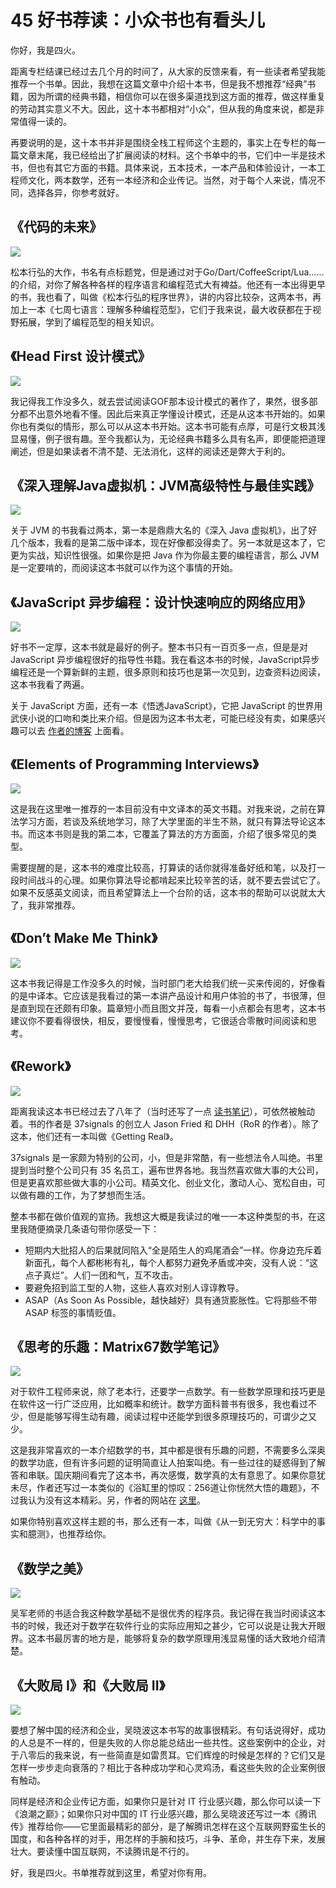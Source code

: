 
# 45 好书荐读：小众书也有看头儿

你好，我是四火。

距离专栏结课已经过去几个月的时间了，从大家的反馈来看，有一些读者希望我能推荐一个书单。因此，我想在这篇文章中介绍十本书，但是我不想推荐“经典”书籍，因为所谓的经典书籍，相信你可以在很多渠道找到这方面的推荐，做这样重复的劳动其实意义不大。因此，这十本书都相对“小众”，但从我的角度来说，都是非常值得一读的。

再要说明的是，这十本书并非是围绕全栈工程师这个主题的，事实上在专栏的每一篇文章末尾，我已经给出了扩展阅读的材料。这个书单中的书，它们中一半是技术书，但也有其它方面的书籍。具体来说，五本技术，一本产品和体验设计，一本工程师文化，两本数学，还有一本经济和企业传记。当然，对于每个人来说，情况不同，选择各异，你参考就好。

## 《代码的未来》

![](/front-end/全栈工程师修炼指南/26993bdfe85558e5b58edf02d322fad6.jpg)

松本行弘的大作，书名有点标题党，但是通过对于Go/Dart/CoffeeScript/Lua……的介绍，对你了解各种各样的程序语言和编程范式大有裨益。他还有一本出得更早的书，我也看了，叫做《松本行弘的程序世界》，讲的内容比较杂，这两本书，再加上一本《七周七语言：理解多种编程范型》，它们于我来说，最大收获都在于视野拓展，学到了编程范型的相关知识。

## 《Head First 设计模式》

![](/front-end/全栈工程师修炼指南/d0c88331b1d88ad117d21cd5682bb3ae.png)

我记得我工作没多久，就去尝试阅读GOF那本设计模式的著作了，果然，很多部分都不出意外地看不懂。因此后来真正学懂设计模式，还是从这本书开始的。如果你也有类似的情形，那么可以从这本书开始。这本书可能有点厚，可是行文极其浅显易懂，例子很有趣。至今我都认为，无论经典书籍多么具有名声，即便能把道理阐述，但是如果读者不清不楚、无法消化，这样的阅读还是弊大于利的。

## 《深入理解Java虚拟机：JVM高级特性与最佳实践》

![](/front-end/全栈工程师修炼指南/807ce1a8589c5a521d87ddf77aee93d2.jpeg)

关于 JVM 的书我看过两本，第一本是鼎鼎大名的《深入 Java 虚拟机》，出了好几个版本，我看的是第二版中译本，现在好像都没得卖了。另一本就是这本了，它更为实战，知识性很强。如果你是把 Java 作为你最主要的编程语言，那么 JVM 是一定要啃的，而阅读这本书就可以作为这个事情的开始。

## 《JavaScript 异步编程：设计快速响应的网络应用》

![](/front-end/全栈工程师修炼指南/b02b8ed00f089a80ae89d51a179fb044.jpg)

好书不一定厚，这本书就是最好的例子。整本书只有一百页多一点，但是是对 JavaScript 异步编程很好的指导性书籍。我在看这本书的时候，JavaScript异步编程还是一个算新鲜的主题，很多原则和技巧也是第一次见到，边查资料边阅读，这本书我看了两遍。

关于 JavaScript 方面，还有一本《悟透JavaScript》，它把 JavaScript 的世界用武侠小说的口吻和类比来介绍。但是因为这本书太老，可能已经没有卖，如果感兴趣可以去 [作者的博客](https://www.cnblogs.com/leadzen/archive/2008/02/25/1073404.html) 上面看。

## 《Elements of Programming Interviews》

![](/front-end/全栈工程师修炼指南/979cce65034b4bdc9c21b2aae2dd243b.jpg)

这是我在这里唯一推荐的一本目前没有中文译本的英文书籍。对我来说，之前在算法学习方面，若谈及系统地学习，除了大学里面的半生不熟，就只有算法导论这本书。而这本书则是我的第二本，它覆盖了算法的方方面面，介绍了很多常见的类型。

需要提醒的是，这本书的难度比较高，打算读的话你就得准备好纸和笔，以及打一段时间战斗的心理。如果你算法导论都啃起来比较辛苦的话，就不要去尝试它了。如果不反感英文阅读，而且希望算法上一个台阶的话，这本书的帮助可以说就太大了，我非常推荐。

## 《Don’t Make Me Think》

![](/front-end/全栈工程师修炼指南/97655ef4c61e9bcda96155d64cb8e029.jpg)

这本书我记得是工作没多久的时候，当时部门老大给我们统一买来传阅的，好像看的是中译本。它应该是我看过的第一本讲产品设计和用户体验的书了，书很薄，但是直到现在还颇有印象。篇章短小而且图文并茂，每看一小点都会有思考，这本书建议你不要看得很快，相反，要慢慢看，慢慢思考，它很适合零散时间阅读和思考。

## 《Rework》

![](/front-end/全栈工程师修炼指南/94e5b02bf790af6001fe2eadd8b09917.jpg)

距离我读这本书已经过去了八年了（当时还写了一点 [读书笔记](https://www.raychase.net/1080)），可依然被触动着。书的作者是 37signals 的创立人 Jason Fried 和 DHH（RoR 的作者）。除了这本，他们还有一本叫做《Getting Real》。

37signals 是一家颇为特别的公司，小，但是非常酷，有一些想法令人叫绝。书里提到当时整个公司只有 35 名员工，遍布世界各地。我当然喜欢做大事的大公司，但是更喜欢那些做大事的小公司。精英文化、创业文化，激动人心、宽松自由，可以做有趣的工作，为了梦想而生活。

整本书都在做价值观的宣扬。我想这大概是我读过的唯一一本这种类型的书，在这里我随便摘录几条语句带你感受一下：

- 短期内大批招人的后果就同陷入“全是陌生人的鸡尾酒会”一样。你身边充斥着新面孔，每个人都彬彬有礼，每个人都努力避免矛盾或冲突，没有人说：“这点子真烂”。人们一团和气，互不攻击。
- 要避免招到监工型的人物，这些人喜欢对别人谆谆教导。
- ASAP（As Soon As Possible，越快越好）具有通货膨胀性。它将那些不带 ASAP 标签的事情贬值。

## 《思考的乐趣：Matrix67数学笔记》

![](/front-end/全栈工程师修炼指南/1a94d5296fa6d438aa1b684e23bf7545.jpg)

对于软件工程师来说，除了老本行，还要学一点数学。有一些数学原理和技巧更是在软件这一行广泛应用，比如概率和统计。数学方面科普书有很多，我也看过不少，但是能够写得生动有趣，阅读过程中还能学到很多原理技巧的，可谓少之又少。

这是我非常喜欢的一本介绍数学的书，其中都是很有乐趣的问题，不需要多么深奥的数学功底，但有许多问题的证明简直让人拍案叫绝。有一些过往的疑惑得到了解答和串联。国庆期间看完了这本书，再次感慨，数学真的太有意思了。如果你意犹未尽，作者还写过一本类似的《浴缸里的惊叹：256道让你恍然大悟的趣题》，不过我认为没有这本精彩。另，作者的网站在 [这里](http://www.matrix67.com/)。

如果你特别喜欢这样主题的书，那么还有一本，叫做《从一到无穷大：科学中的事实和臆测》，也推荐给你。

## 《数学之美》

![](/front-end/全栈工程师修炼指南/689b63f9ddd1ae92d0099e6f20de125f.jpg)

吴军老师的书适合我这种数学基础不是很优秀的程序员。我记得在我当时阅读这本书的时候，我还对于数学在软件行业的实际应用知之甚少，它可以说是让我大开眼界。这本书最厉害的地方是，能够将复杂的数学原理用浅显易懂的话大致地介绍清楚。

## 《大败局 I》和《大败局 II》

![](/front-end/全栈工程师修炼指南/c2720fff8a3d8d58514125b696d83ab4.jpg)

要想了解中国的经济和企业，吴晓波这本书写的故事很精彩。有句话说得好，成功的人总是不一样的，但是失败的人你总能总结出一些共性。这些案例中的企业，对于八零后的我来说，有一些简直是如雷贯耳。它们辉煌的时候是怎样的？它们又是怎样一步步走向衰落的？相比于各种成功学和心灵鸡汤，看这些失败的企业案例很有触动。

同样是经济和企业传记方面，如果你只是针对 IT 行业感兴趣，那么你可以读一下《浪潮之巅》；如果你只对中国的 IT 行业感兴趣，那么吴晓波还写过一本《腾讯传》推荐给你——它里面最精彩的部分，是了解腾讯怎样在这个互联网野蛮生长的国度，和各种各样的对手，用怎样的手腕和技巧，斗争、革命，并生存下来，发展壮大。要读懂中国互联网，不读腾讯是不行的。

好，我是四火。书单推荐就到这里，希望对你有用。
